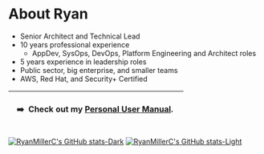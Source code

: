 # About Ryan

* Senior Architect and Technical Lead
* 10 years professional experience
    * AppDev, SysOps, DevOps, Platform Engineering and Architect roles
* 5 years experience in leadership roles
* Public sector, big enterprise, and smaller teams
* AWS, Red Hat, and Security+ Certified

| <br />&nbsp;&nbsp;➡️ &nbsp;**Check out my [Personal User Manual](https://github.com/RyanMillerC/RyanMillerC/blob/main/personal-user-manual.md).** &nbsp;&nbsp;<br /><br />|
|----------------------------------------|


[![RyanMillerC's GitHub stats-Dark](https://github-readme-stats.vercel.app/api?username=RyanMillerC&show_icons=true&theme=github_dark#gh-dark-mode-only)](https://github.com/anuraghazra/github-readme-stats#gh-dark-mode-only)
[![RyanMillerC's GitHub stats-Light](https://github-readme-stats.vercel.app/api?username=RyanMillerc&show_icons=true&theme=default#gh-light-mode-only)](https://github.com/anuraghazra/github-readme-stats#gh-light-mode-only)
